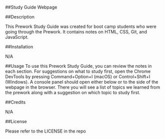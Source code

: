 ##Study Guide Webpage

##Description

This Prework Study Guide was created for boot camp students who were going through the Prework. It contains notes on HTML, CSS, Git, and JavaScript.

##Installation

N/A

##Usage
To use this Prework Study Guide, you can review the notes in each section. For suggestions on what to study first, open the Chrome DevTools by pressing Command+Option+I (macOS) or Control+Shift+I (Windows). A console panel should open either below or to the side of the webpage in the browser. There you will see a list of topics we learned from the prework along with a suggestion on which topic to study first.

##Credits

N/A

##License

Please refer to the LICENSE in the repo
